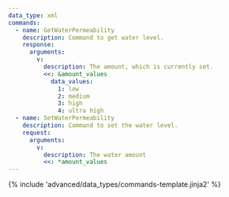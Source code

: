 ```yaml
---
data_type: xml
commands:
  - name: GetWaterPermeability
    description: Command to get water level.
    response:
      arguments:
        v:
          description: The amount, which is currently set.
          <<: &amount_values
            data_values:
              1: low
              2: medium
              3: high
              4: ultra high
  - name: SetWaterPermeability
    description: Command to set the water level.
    request:
      arguments:
        v:
          description: The water amount
          <<: *amount_values
---
```


{% include 'advanced/data_types/commands-template.jinja2' %}
